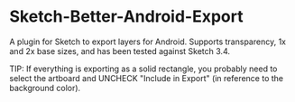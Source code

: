 Sketch-Better-Android-Export
============================

A plugin for Sketch to export layers for Android. Supports transparency, 1x and 2x base sizes, and has been tested against Sketch 3.4.

TIP: If everything is exporting as a solid rectangle, you probably need to select the artboard and UNCHECK "Include in Export" (in reference to the background color).
